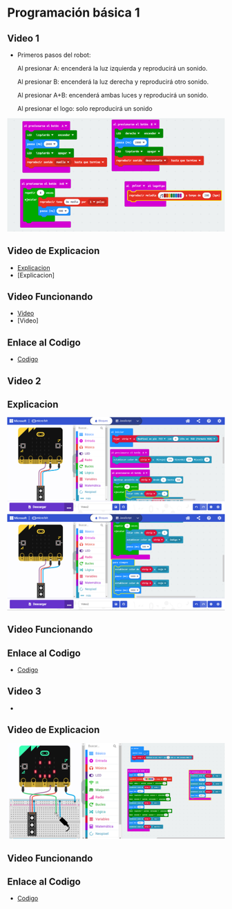 # Programación básica  1 
## Video 1
- Primeros pasos del robot:

  Al presionar A: encenderá la luz izquierda y reproducirá un sonido.
 
  Al presionar B: encenderá la luz derecha y reproducirá otro sonido.
 
  Al presionar A+B: encenderá ambas luces y reproducirá un sonido.
 
  Al presionar el logo: solo reproducirá un sonido

 ![image](imagen2.png)
 
 
 ## Video de Explicacion
 - [Explicacion](https://www.youtube.com/watch?v=oUtcqfuMcIA)
 - [Explicacion]
 
 ## Video Funcionando 
 - [Video](https://www.youtube.com/shorts/rilxOZsHmJ4)
 - [Video]

 ## Enlace al Codigo
 - [Codigo](maqueen2.hex)


 ## Video 2
 
 ## Explicacion
![image](modulo2ejercicio2_1.PNG)
![image](modulo2ejercicio2_2.PNG)

 ## Video Funcionando 
 
 ## Enlace al Codigo
 - [Codigo](modulo2ejercicio2.hex)



 ## Video 3
 
 - 
 ## Video de Explicacion
![image](modulo2jercicio3.PNG)

 ## Video Funcionando 
 
 ## Enlace al Codigo
 - [Codigo](modulo2ejercicio3.hex)


